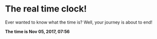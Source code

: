 # The real time clock!

Ever wanted to know what the time is? Well, your journey is about to end!

**The time is Nov 05, 2017, 07:56**